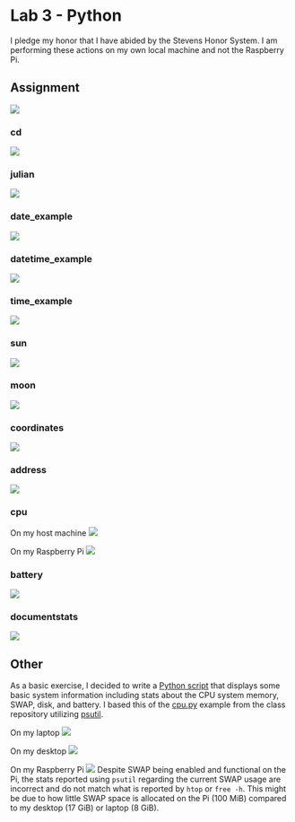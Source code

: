 # Lab 3 - Python
I pledge my honor that I have abided by the Stevens Honor System.
I am performing these actions on my own local machine and not the Raspberry Pi.

## Assignment
![](assets/Lab3.png)

### cd
![](assets/cd.png)

### julian
![](assets/julian.png)

### date_example
![](assets/date_example.png)

### datetime_example
![](assets/datetime_example.png)

### time_example
![](assets/time_example.png)

### sun
![](assets/sun.png)

### moon
![](assets/moon.png)

### coordinates
![](assets/coordinates.png)

### address
![](assets/address.png)

### cpu
On my host machine
![](assets/cpu.png)

On my Raspberry Pi
![](assets/cpu_pi.png)

### battery
![](assets/battery.png)

### documentstats
![](assets/documentstats.png)

## Other
As a basic exercise, I decided to write a [Python script](systemInfo.py) that displays some basic system information including stats about the CPU system memory, SWAP, disk, and battery. I based this of the [cpu.py](https://github.com/kevinwlu/iot/blob/master/lesson3/cpu.py) example from the class repository utilizing [psutil](https://pypi.org/project/psutil/).


On my laptop
![](assets/systemInfo_laptop.png)

On my desktop
![](assets/systemInfo_pc.png)

On my Raspberry Pi
![](assets/systemInfo_pi.png)
Despite SWAP being enabled and functional on the Pi, the stats reported using `psutil` regarding the current SWAP usage are incorrect and do not match what is reported by `htop` or `free -h`. This might be due to how little SWAP space is allocated on the Pi (100 MiB) compared to my desktop (17 GiB) or laptop (8 GiB).